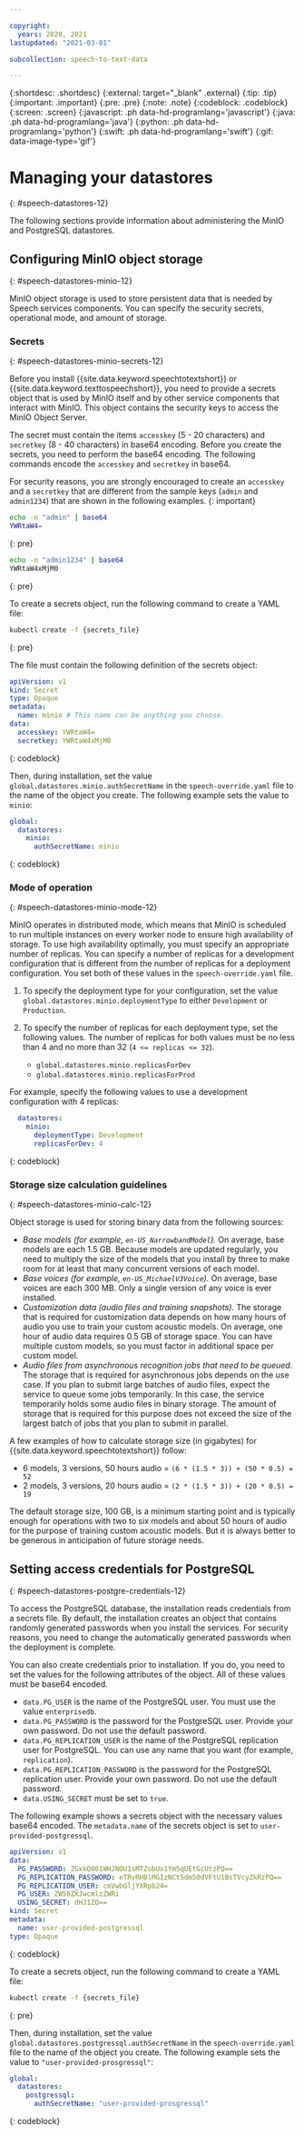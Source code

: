 ```yaml
---

copyright:
  years: 2020, 2021
lastupdated: "2021-03-01"

subcollection: speech-to-text-data

---
```


{:shortdesc: .shortdesc}
{:external: target="_blank" .external}
{:tip: .tip}
{:important: .important}
{:pre: .pre}
{:note: .note}
{:codeblock: .codeblock}
{:screen: .screen}
{:javascript: .ph data-hd-programlang='javascript'}
{:java: .ph data-hd-programlang='java'}
{:python: .ph data-hd-programlang='python'}
{:swift: .ph data-hd-programlang='swift'}
{:gif: data-image-type='gif'}

# Managing your datastores
{: #speech-datastores-12}

The following sections provide information about administering the MinIO and PostgreSQL datastores.

## Configuring MinIO object storage
{: #speech-datastores-minio-12}

MinIO object storage is used to store persistent data that is needed by Speech services components. You can specify the security secrets, operational mode, and amount of storage.

### Secrets
{: #speech-datastores-minio-secrets-12}

Before you install {{site.data.keyword.speechtotextshort}} or {{site.data.keyword.texttospeechshort}}, you need to provide a secrets object that is used by MinIO itself and by other service components that interact with MinIO. This object contains the security keys to access the MinIO Object Server.

The secret must contain the items `accesskey` (5 - 20 characters) and `secretkey` (8 - 40 characters) in base64 encoding. Before you create the secrets, you need to perform the base64 encoding. The following commands encode the `accesskey` and `secretkey` in base64.

For security reasons, you are strongly encouraged to create an `accesskey` and a `secretkey` that are different from the sample keys (`admin` and `admin1234`) that are shown in the following examples.
{: important}

```bash
echo -n "admin" | base64
YWRtaW4=
```
{: pre}

```bash
echo -n "admin1234" | base64
YWRtaW4xMjM0
```
{: pre}

To create a secrets object, run the following command to create a YAML file:

```bash
kubectl create -f {secrets_file}
```
{: pre}

The file must contain the following definition of the secrets object:

```yaml
apiVersion: v1
kind: Secret
type: Opaque
metadata:
  name: minio # This name can be anything you choose.
data:
  accesskey: YWRtaW4=
  secretkey: YWRtaW4xMjM0
```
{: codeblock}

Then, during installation, set the value `global.datastores.minio.authSecretName` in the `speech-override.yaml` file to the name of the object you create. The following example sets the value to `minio`:

```yaml
global:
  datastores:
    minio:
      authSecretName: minio
```
{: codeblock}

### Mode of operation
{: #speech-datastores-minio-mode-12}

MinIO operates in distributed mode, which means that MinIO is scheduled to run multiple instances on every worker node to ensure high availability of storage. To use high availability optimally, you must specify an appropriate number of replicas. You can specify a number of replicas for a development configuration that is different from the number of replicas for a deployment configuration. You set both of these values in the `speech-override.yaml` file.

1.  To specify the deployment type for your configuration, set the value `global.datastores.minio.deploymentType` to either `Development` or `Production`.
2. To specify the number of replicas for each deployment type, set the following values. The number of replicas for both values must be no less than 4 and no more than 32 (`4 <= replicas <= 32`).

    -   `global.datastores.minio.replicasForDev`
    -   `global.datastores.minio.replicasForProd`

For example, specify the following values to use a development configuration with 4 replicas:

```yaml
  datastores:
    minio:
      deploymentType: Development
      replicasForDev: 4
```
{: codeblock}

### Storage size calculation guidelines
{: #speech-datastores-minio-calc-12}

Object storage is used for storing binary data from the following sources:

-   *Base models (for example, `en-US_NarrowbandModel`).* On average, base models are each 1.5 GB. Because models are updated regularly, you need to multiply the size of the models that you install by three to make room for at least that many concurrent versions of each model.
-   *Base voices (for example, `en-US_MichaelV3Voice`).* On average, base voices are each 300 MB. Only a single version of any voice is ever installed.
-   *Customization data (audio files and training snapshots).* The storage that is required for customization data depends on how many hours of audio you use to train your custom acoustic models. On average, one hour of audio data requires 0.5 GB of storage space. You can have multiple custom models, so you must factor in additional space per custom model.
-   *Audio files from asynchronous recognition jobs that need to be queued.* The storage that is required for asynchronous jobs depends on the use case. If you plan to submit large batches of audio files, expect the service to queue some jobs temporarily. In this case, the service temporarily holds some audio files in binary storage. The amount of storage that is required for this purpose does not exceed the size of the largest batch of jobs that you plan to submit in parallel.

A few examples of how to calculate storage size (in gigabytes) for {{site.data.keyword.speechtotextshort}} follow:

-   6 models, 3 versions, 50 hours audio = `(6 * (1.5 * 3)) + (50 * 0.5) = 52`
-   2 models, 3 versions, 20 hours audio = `(2 * (1.5 * 3)) + (20 * 0.5) = 19`

The default storage size, 100 GB, is a minimum starting point and is typically enough for operations with two to six models and about 50 hours of audio for the purpose of training custom acoustic models. But it is always better to be generous in anticipation of future storage needs.

## Setting access credentials for PostgreSQL
{: #speech-datastores-postgre-credentials-12}

To access the PostgreSQL database, the installation reads credentials from a secrets file. By default, the installation creates an object that contains randomly generated passwords when you install the services. For security reasons, you need to change the automatically generated passwords when the deployment is complete.

You can also create credentials prior to installation. If you do, you need to set the values for the following attributes of the object. All of these values must be base64 encoded.

-   `data.PG_USER` is the name of the PostgreSQL user. You must use the value `enterprisedb`.
-   `data.PG_PASSWORD` is the password for the PostgreSQL user. Provide your own password. Do not use the default password.
-   `data.PG_REPLICATION_USER` is the name of the PostgreSQL replication user for PostgreSQL. You can use any name that you want (for example, `replication`).
-   `data.PG_REPLICATION_PASSWORD` is the password for the PostgreSQL replication user. Provide your own password. Do not use the default password.
-   `data.USING_SECRET` must be set to `true`.

The following example shows a secrets object with the necessary values base64 encoded. The `metadata.name` of the secrets object is set to `user-provided-postgressql`.

```yaml
apiVersion: v1
data:
  PG_PASSWORD: ZGxkQ001WHJNOU1sMTZobUo1Ym5qUEtGcUtzPQ==
  PG_REPLICATION_PASSWORD: eTRvRHBlMGIzNCt5dm50dVFtU1BsTVcyZkRzPQ==
  PG_REPLICATION_USER: cmVwbGljYXRpb24=
  PG_USER: ZW50ZXJwcmlzZWRi
  USING_SECRET: dHJ1ZQ==
kind: Secret
metadata:
  name: user-provided-postgressql
type: Opaque
```
{: codeblock}

To create a secrets object, run the following command to create a YAML file:

```bash
kubectl create -f {secrets_file}
```
{: pre}

Then, during installation, set the value `global.datastores.postgressql.authSecretName` in the `speech-override.yaml` file to the name of the object you create. The following example sets the value to `"user-provided-prosgressql"`:

```yaml
global:
  datastores:
    postgressql:
      authSecretName: "user-provided-prosgressql"
```
{: codeblock}

